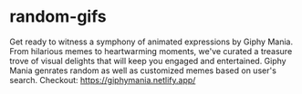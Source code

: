 # random-gifs
Get ready to witness a symphony of animated expressions by Giphy Mania. From hilarious memes to heartwarming moments, we've curated a treasure trove of visual delights that will keep you engaged and entertained. Giphy Mania genrates random as well as customized memes based on user's search. 
Checkout: https://giphymania.netlify.app/
